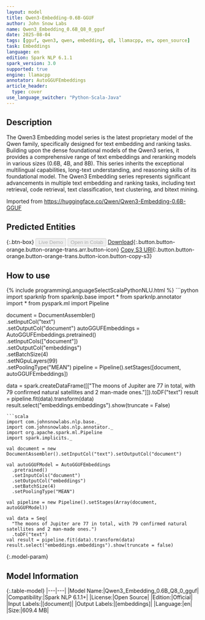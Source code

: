```yaml
---
layout: model
title: Qwen3-Embedding-0.6B-GGUF
author: John Snow Labs
name: Qwen3_Embedding_0.6B_Q8_0_gguf
date: 2025-08-04
tags: [gguf, qwen3, qwen, embedding, q8, llamacpp, en, open_source]
task: Embeddings
language: en
edition: Spark NLP 6.1.1
spark_version: 3.0
supported: true
engine: llamacpp
annotator: AutoGGUFEmbeddings
article_header:
  type: cover
use_language_switcher: "Python-Scala-Java"
---
```


## Description

The Qwen3 Embedding model series is the latest proprietary model of the Qwen family, specifically designed for text embedding and ranking tasks. Building upon the dense foundational models of the Qwen3 series, it provides a comprehensive range of text embeddings and reranking models in various sizes (0.6B, 4B, and 8B). This series inherits the exceptional multilingual capabilities, long-text understanding, and reasoning skills of its foundational model. The Qwen3 Embedding series represents significant advancements in multiple text embedding and ranking tasks, including text retrieval, code retrieval, text classification, text clustering, and bitext mining.

Imported from https://huggingface.co/Qwen/Qwen3-Embedding-0.6B-GGUF

## Predicted Entities



{:.btn-box}
<button class="button button-orange" disabled>Live Demo</button>
<button class="button button-orange" disabled>Open in Colab</button>
[Download](https://s3.amazonaws.com/auxdata.johnsnowlabs.com/public/models/Qwen3_Embedding_0.6B_Q8_0_gguf_en_6.1.1_3.0_1754314464060.zip){:.button.button-orange.button-orange-trans.arr.button-icon}
[Copy S3 URI](s3://auxdata.johnsnowlabs.com/public/models/Qwen3_Embedding_0.6B_Q8_0_gguf_en_6.1.1_3.0_1754314464060.zip){:.button.button-orange.button-orange-trans.button-icon.button-copy-s3}

## How to use



<div class="tabs-box" markdown="1">
{% include programmingLanguageSelectScalaPythonNLU.html %}
```python
import sparknlp
from sparknlp.base import *
from sparknlp.annotator import *
from pyspark.ml import Pipeline

document = DocumentAssembler() \
    .setInputCol("text") \
    .setOutputCol("document")
autoGGUFEmbeddings = AutoGGUFEmbeddings.pretrained() \
    .setInputCols(["document"]) \
    .setOutputCol("embeddings") \
    .setBatchSize(4) \
    .setNGpuLayers(99) \
    .setPoolingType("MEAN")
pipeline = Pipeline().setStages([document, autoGGUFEmbeddings])

data = spark.createDataFrame([["The moons of Jupiter are 77 in total, with 79 confirmed natural satellites and 2 man-made ones."]]).toDF("text")
result = pipeline.fit(data).transform(data)
result.select("embeddings.embeddings").show(truncate = False)

```
```scala
import com.johnsnowlabs.nlp.base._
import com.johnsnowlabs.nlp.annotator._
import org.apache.spark.ml.Pipeline
import spark.implicits._

val document = new DocumentAssembler().setInputCol("text").setOutputCol("document")

val autoGGUFModel = AutoGGUFEmbeddings
  .pretrained()
  .setInputCols("document")
  .setOutputCol("embeddings")
  .setBatchSize(4)
  .setPoolingType("MEAN")

val pipeline = new Pipeline().setStages(Array(document, autoGGUFModel))

val data = Seq(
  "The moons of Jupiter are 77 in total, with 79 confirmed natural satellites and 2 man-made ones.")
  .toDF("text")
val result = pipeline.fit(data).transform(data)
result.select("embeddings.embeddings").show(truncate = false)
```
</div>

{:.model-param}
## Model Information

{:.table-model}
|---|---|
|Model Name:|Qwen3_Embedding_0.6B_Q8_0_gguf|
|Compatibility:|Spark NLP 6.1.1+|
|License:|Open Source|
|Edition:|Official|
|Input Labels:|[document]|
|Output Labels:|[embeddings]|
|Language:|en|
|Size:|609.4 MB|
